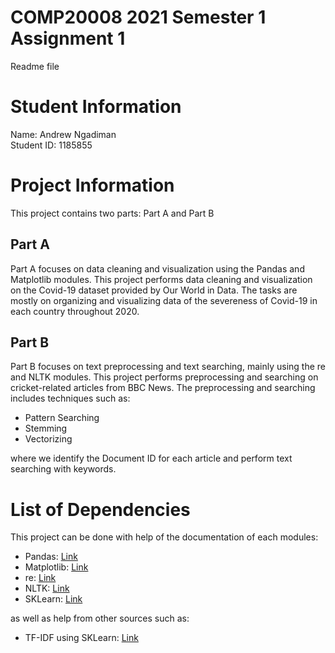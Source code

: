# COMP20008 2021 Semester 1 Assignment 1
Readme file
# Student Information
Name: Andrew Ngadiman  
Student ID: 1185855
# Project Information
This project contains two parts: Part A and Part B
## Part A
Part A focuses on data cleaning and visualization using the Pandas and Matplotlib modules.
This project performs data cleaning and visualization on the Covid-19 dataset provided by Our World in Data.
The tasks are mostly on organizing and visualizing data of the severeness of Covid-19 in each country throughout 2020.
## Part B
Part B focuses on text preprocessing and text searching, mainly using the re and NLTK modules.
This project performs preprocessing and searching on cricket-related articles from BBC News.
The preprocessing and searching includes techniques such as:
* Pattern Searching
* Stemming
* Vectorizing
 
where we identify the Document ID for each article and perform text searching with keywords.
# List of Dependencies
This project can be done with help of the documentation of each modules:
* Pandas: [Link](https://pandas.pydata.org/docs/reference/index.html)
* Matplotlib: [Link](https://matplotlib.org/stable/api/_as_gen/matplotlib.pyplot.html#module-matplotlib.pyplot)
* re: [Link](https://docs.python.org/3/library/re.html)
* NLTK: [Link](https://www.nltk.org/index.html)
* SKLearn: [Link](https://scikit-learn.org/stable/)

as well as help from other sources such as:
* TF-IDF using SKLearn: [Link](https://medium.com/@kartheek_akella/implementing-the-tf-idf-search-engine-5e9a42b1d30b)

